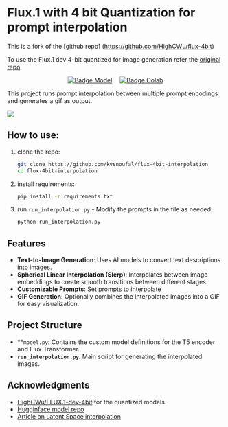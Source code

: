 # Flux.1 with 4 bit Quantization for prompt interpolation

This is a fork of the [github repo] (https://github.com/HighCWu/flux-4bit)

To use the Flux.1 dev 4-bit quantized for image generation refer the [original repo](https://github.com/HighCWu/flux-4bit)
<div align = center>

[![Badge Model]][Model]   
[![Badge Colab]][Colab]

<!---------------------------------------------------------------------------->

[Model]: https://huggingface.co/HighCWu/FLUX.1-dev-4bit
[Colab]: https://colab.research.google.com/github/HighCWu/flux-4bit/blob/main/colab_t4.ipynb


<!---------------------------------[ Badges ]---------------------------------->

[Badge Model]: https://huggingface.co/datasets/huggingface/badges/resolve/main/model-on-hf-sm.svg
[Badge Colab]: https://colab.research.google.com/assets/colab-badge.svg

<!---------------------------------------------------------------------------->
</div>

This project runs prompt interpolation between multiple prompt encodings and generates a gif as output.

![](./assets/kid.gif)

## How to use:

1. clone the repo:
    ```sh
    git clone https://github.com/kvsnoufal/flux-4bit-interpolation
    cd flux-4bit-interpolation
    ```

2. install requirements:
    ```sh
    pip install -r requirements.txt
    ```

3. run `run_interpolation.py` - Modify the prompts in the file as needed:
    ```sh
    python run_interpolation.py
    ```

## Features
- **Text-to-Image Generation**: Uses AI models to convert text descriptions into images.
- **Spherical Linear Interpolation (Slerp)**: Interpolates between image embeddings to create smooth transitions between different stages.
- **Customizable Prompts**: Set prompts to interpolate
- **GIF Generation**: Optionally combines the interpolated images into a GIF for easy visualization.

## Project Structure

- **`model.py`: Contains the custom model definitions for the T5 encoder and Flux Transformer.
- **`run_interpolation.py`**: Main script for generating the interpolated images.

## Acknowledgments

- [HighCWu/FLUX.1-dev-4bit](https://huggingface.co/HighCWu/FLUX.1-dev-4bit) for the quantized models.
- [Hugginface model repo](https://huggingface.co/HighCWu/FLUX.1-dev-4bit)
- [Article on Latent Space interpolation](https://huggingface.co/learn/cookbook/en/stable_diffusion_interpolation)


